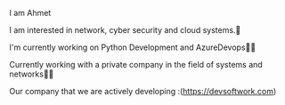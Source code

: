 I am Ahmet

I am interested in network, cyber security and cloud systems.📲

I'm currently working on Python Development and AzureDevops👨‍💻

Currently working with a private company in the field of systems and networks🧑‍💻

Our company that we are actively developing :(https://devsoftwork.com)

